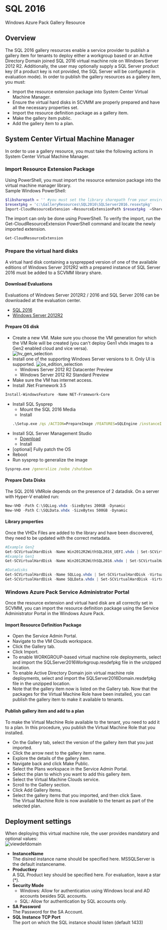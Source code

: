 # SQL 2016

Windows Azure Pack Gallery Resource

## Overview

The SQL 2016 gallery resources enable a service provider to publish a gallery item for tenants to deploy either a workgroup based or an Active Directory Domain joined SQL 2016 virtual machine role on Windows Server 2012 R2. Additionally, the user may optionally supply a SQL Server product key (if a product key is not provided, the SQL Server will be configured in evaluation mode).
In order to publish the gallery resources as a gallery item, you must: 
- Import the resource extension package into System Center Virtual Machine Manager.
- Ensure the virtual hard disks in SCVMM are properly prepared and have all the necessary properties set.
- Import the resource definition package as a gallery item.
- Make the gallery item public.
- Add the gallery item to a plan.

## System Center Virtual Machine Manager

In order to use a gallery resource, you must take the following actions in System Center Virtual Machine Manager.

### Import Resource Extension Package

Using PowerShell, you must import the resource extension package into the virtual machine manager library.  
Sample Windows PowerShell:

```powershell
$libsharepath = '' #you must set the library sharepath from your environment
$resextpkg = 'c:\GalleryResources\SQL2016\SQLServer2016.resextpkg'
Import-CloudResourceExtension –ResourceExtensionPath $resextpkg  –SharePath $libsharepath -AllowUnencryptedTransfer
```
The import can only be done using PowerShell.
To verify the import, run the Get-CloudResourceExtension PowerShell command and locate the newly imported extension.

```powershell
Get-CloudResourceExtension
```

### Prepare the virtual hard disks

A virtual hard disk containing a sysprepped version of one of the available editions of Windows Server 2012R2 with a prepared instance of SQL Server 2016 must be added to a SCVMM library share.

#### Download Evaluations

Evaluations of Windows Server 2012R2 / 2016 and SQL Server 2016 can be downloaded at the evaluation center.
- [SQL 2016](https://www.microsoft.com/en-us/evalcenter/evaluate-sql-server-2016)
- [Windows Server 2012R2](https://www.microsoft.com/en-us/evalcenter/evaluate-windows-server-2012-r2)

#### Prepare OS disk

- Create a new VM. Make sure you choose the VM generation for which the VM Role will be created (you can't deploy Gen1 vhdx images to a Gen2 enabled cloud and vice versa).  
![hv_gen_selection](docfiles/hvgenselection.png)  
- Install one of the supporting Windows Server versions to it. Only UI is supported.
![os_edition_selection](docfiles/oseditionselection.png)  
    - Windows Server 2012 R2 Datacenter Preview
    - Windows Server 2012 R2 Standard Preview  
- Make sure the VM has internet access.
- Install .Net Framework 3.5
```powershell
Install-WindowsFeature -Name NET-Framework-Core
```
- Install SQL Sysprep
    - Mount the SQL 2016 Media
    - Install
    ```bat
    .\Setup.exe /qs /ACTION=PrepareImage /FEATURES=SQLEngine /instanceID=MSSQLSERVER /IACCEPTSQLSERVERLICENSETERMS
    ```
- Install SQL Server Management Studio  
    - [Download](https://msdn.microsoft.com/en-us/library/mt238290.aspx)
    - Install
- [optional] Fully patch the OS
- Reboot
- Run sysprep to generalize the image
```bat
Sysprep.exe /generalize /oobe /shutdown
```

#### Prepare Data Disks

The SQL 2016 VMRole depends on the presence of 2 datadisk.
On a server with Hyper-V enabled run:

```powershell
New-VHD -Path C:\SQLLog.vhdx -SizeBytes 200GB -Dynamic
New-VHD -Path C:\SQLData.vhdx -SizeBytes 500GB -Dynamic
```

#### Library properties
Once the VHDx Files are added to the library and have been discovered, they need to be updated with the correct metadata.

```powershell
#Example Gen2
Get-SCVirtualHardDisk -Name Win2012R2WithSQL2016_UEFI.vhdx | Set-SCVirtualHardDisk -Tag @('MicrosoftSQLServer2016') -Release 1.0.0.0 -FamilyName 'Windows Server 2012 R2 UEFI SQL 2016' -VirtualizationPlatform HyperV -OperatingSystem 'Windows Server 2012 R2 Datacenter' -ProductKey 'Enter Product Key here'
#Example Gen1
Get-SCVirtualHardDisk -Name Win2012R2WithSQL2016.vhdx | Set-SCVirtualHardDisk -Tag @('MicrosoftSQLServer2016') -Release 1.0.0.0 -FamilyName 'Windows Server 2012 R2 SQL 2016' -VirtualizationPlatform HyperV -OperatingSystem 'Windows Server 2012 R2 Datacenter' -ProductKey 'Enter Product Key here'

#Datadisks
Get-SCVirtualHardDisk -Name SQLLog.vhdx | Set-SCVirtualHardDisk -VirtualizationPlatform HyperV -OperatingSystem None -Release 1.0.0.0 -FamilyName SQLLog -Tag @('WAPHIDDEN')
Get-SCVirtualHardDisk -Name SQLData.vhdx | Set-SCVirtualHardDisk -VirtualizationPlatform HyperV -OperatingSystem None -Release 1.0.0.0 -FamilyName SQLData -Tag @('WAPHIDDEN')
```

### Windows Azure Pack Service Administrator Portal

Once the resource extension and virtual hard disk are all correctly set in SCVMM, you can import the resource definition package using the Service Administrator Portal in the Windows Azure Pack.

#### Import Resource Definition Package 

- Open the Service Admin Portal.
- Navigate to the VM Clouds workspace.
- Click the Gallery tab.
- Click Import.
- To enable WORKGROUP-based virtual machine role deployments, select and import the SQLServer2016Workgroup.resdefpkg file in the unzipped location. 
- To enable Active Directory Domain join virtual machine role deployments, select and import the SQLServer2016Domain.resdefpkg file in the unzipped location.
- Note that the gallery item now is listed on the Gallery tab.
Now that the packages for the Virtual Machine Role have been installed, you can publish the gallery item to make it available to tenants.

#### Publish gallery item and add to a plan

To make the Virtual Machine Role available to the tenant, you need to add it to a plan. In this procedure, you publish the Virtual Machine Role that you installed.
- On the Gallery tab, select the version of the gallery item that you just imported.
- Click the arrow next to the gallery item name.
- Explore the details of the gallery item.
- Navigate back and click Make Public.
- Select the Plans workspace in the Service Admin Portal.
- Select the plan to which you want to add this gallery item.
- Select the Virtual Machine Clouds service.
- Scroll to the Gallery section.
- Click Add Gallery Items.
- Select the gallery items that you imported, and then click Save.  
The Virtual Machine Role is now available to the tenant as part of the selected plan.

## Deployment settings

When deploying this virtual machine role, the user provides mandatory and optional values:  
![viewdefdomain](docfiles/viewdef.png)
- **InstanceName**  
The disired instance name should be specified here. MSSQLServer is the default instancename. 
- **Productkey**  
A SQL Product key should be specified here. For evaluation, leave a star (*).  
- **Security Mode**  
    * Windows: Allow for authentication using Windows local and AD accounts besides SQL accounts.
    * SQL: Allow for authentication by SQL accounts only.  
- **SA Password**  
The Password for the SA Account.  
- **SQL Instance TCP Port**  
The port on which the SQL instance should listen (default 1433)
